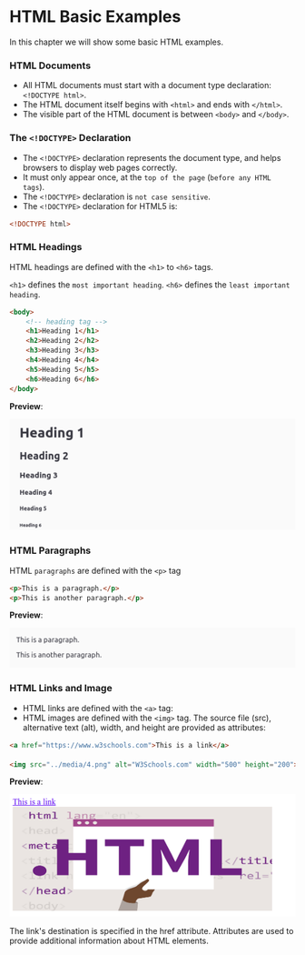 # HTML Basic Examples

In this chapter we will show some basic HTML examples.

### HTML Documents

- All HTML documents must start with a document type declaration: `<!DOCTYPE html>`.
- The HTML document itself begins with `<html>` and ends with `</html>`.
- The visible part of the HTML document is between `<body>` and `</body>`.

### The `<!DOCTYPE>` Declaration

- The `<!DOCTYPE>` declaration represents the document type, and helps browsers to display web pages correctly.
- It must only appear once, at the `top of the page` (`before any HTML tags`).
- The `<!DOCTYPE>` declaration is `not case sensitive`.
- The `<!DOCTYPE>` declaration for HTML5 is:

```html
<!DOCTYPE html>
```

### HTML Headings

HTML headings are defined with the `<h1>` to `<h6>` tags.

`<h1>` defines the `most important heading`. `<h6>` defines the `least important heading`.

```html
<body>
    <!-- heading tag -->
    <h1>Heading 1</h1>
    <h2>Heading 2</h2>
    <h3>Heading 3</h3>
    <h4>Heading 4</h4>
    <h5>Heading 5</h5>
    <h6>Heading 6</h6>
</body>
```

**Preview**:

![image](../media/2.png)

### HTML Paragraphs

HTML `paragraphs` are defined with the `<p>` tag

```html
<p>This is a paragraph.</p>
<p>This is another paragraph.</p>
```

**Preview**:

![image](../media/3.png)

### HTML Links and Image

- HTML links are defined with the `<a>` tag:
- HTML images are defined with the `<img>` tag. The source file (src), alternative text (alt), width, and height are provided as attributes:

```html
<a href="https://www.w3schools.com">This is a link</a>

<img src="../media/4.png" alt="W3Schools.com" width="500" height="200">
```

**Preview**:

![image](../media/5.png)


The link's destination is specified in the href attribute.
Attributes are used to provide additional information about HTML elements.
